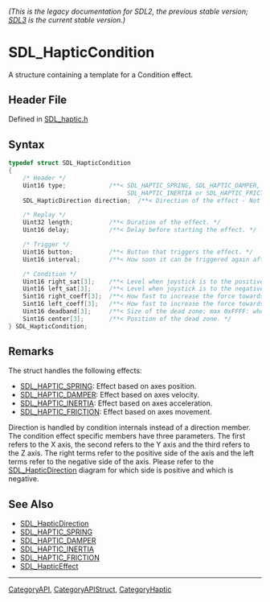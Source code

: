 ###### (This is the legacy documentation for SDL2, the previous stable version; [SDL3](https://wiki.libsdl.org/SDL3/) is the current stable version.)
# SDL_HapticCondition

A structure containing a template for a Condition effect.

## Header File

Defined in [SDL_haptic.h](https://github.com/libsdl-org/SDL/blob/SDL2/include/SDL_haptic.h)

## Syntax

```c
typedef struct SDL_HapticCondition
{
    /* Header */
    Uint16 type;            /**< SDL_HAPTIC_SPRING, SDL_HAPTIC_DAMPER,
                                 SDL_HAPTIC_INERTIA or SDL_HAPTIC_FRICTION */
    SDL_HapticDirection direction;  /**< Direction of the effect - Not used ATM. */

    /* Replay */
    Uint32 length;          /**< Duration of the effect. */
    Uint16 delay;           /**< Delay before starting the effect. */

    /* Trigger */
    Uint16 button;          /**< Button that triggers the effect. */
    Uint16 interval;        /**< How soon it can be triggered again after button. */

    /* Condition */
    Uint16 right_sat[3];    /**< Level when joystick is to the positive side; max 0xFFFF. */
    Uint16 left_sat[3];     /**< Level when joystick is to the negative side; max 0xFFFF. */
    Sint16 right_coeff[3];  /**< How fast to increase the force towards the positive side. */
    Sint16 left_coeff[3];   /**< How fast to increase the force towards the negative side. */
    Uint16 deadband[3];     /**< Size of the dead zone; max 0xFFFF: whole axis-range when 0-centered. */
    Sint16 center[3];       /**< Position of the dead zone. */
} SDL_HapticCondition;
```

## Remarks

The struct handles the following effects:

- [SDL_HAPTIC_SPRING](SDL_HAPTIC_SPRING): Effect based on axes position.
- [SDL_HAPTIC_DAMPER](SDL_HAPTIC_DAMPER): Effect based on axes velocity.
- [SDL_HAPTIC_INERTIA](SDL_HAPTIC_INERTIA): Effect based on axes
  acceleration.
- [SDL_HAPTIC_FRICTION](SDL_HAPTIC_FRICTION): Effect based on axes
  movement.

Direction is handled by condition internals instead of a direction member.
The condition effect specific members have three parameters. The first
refers to the X axis, the second refers to the Y axis and the third refers
to the Z axis. The right terms refer to the positive side of the axis and
the left terms refer to the negative side of the axis. Please refer to the
[SDL_HapticDirection](SDL_HapticDirection) diagram for which side is
positive and which is negative.

## See Also

- [SDL_HapticDirection](SDL_HapticDirection)
- [SDL_HAPTIC_SPRING](SDL_HAPTIC_SPRING)
- [SDL_HAPTIC_DAMPER](SDL_HAPTIC_DAMPER)
- [SDL_HAPTIC_INERTIA](SDL_HAPTIC_INERTIA)
- [SDL_HAPTIC_FRICTION](SDL_HAPTIC_FRICTION)
- [SDL_HapticEffect](SDL_HapticEffect)

----
[CategoryAPI](CategoryAPI), [CategoryAPIStruct](CategoryAPIStruct), [CategoryHaptic](CategoryHaptic)

